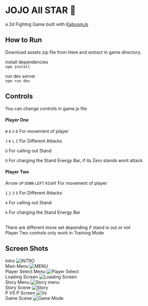 # JOJO All STAR 🌟<br>
a 2d Fightng Game built with [KaboomJs ](http://kaboomjs.com/ "KaboomJs ")
## How to Run
Download assets zip file from Here and extract in game directory.

install dependencies<br>
`npm install`

run dev server<br>
`npm run dev`

## Controls
You can change controls in game.js file

#### Player One
`W` `A` `S`  `D` For movement of player<br>

`J` `K` `L` `I` For Different Attacks<br>

`U` For calling out Stand<br>

`O` For charging the Stand Energy Bar, if its Zero stands wont attack

#### Player Two
Arrow `UP` `DOWN` `LEFT`  `RIGHT` For movement of player<br>

`1` `2` `3` `5` For Different Attacks<br>

`4` For calling out Stand<br>

`6` For charging the Stand Energy Bar<br><br>

There are different move set depending if stand is out or not<br>
Player Two controls only work in Training Mode

## Screen Shots

Intro
![INTRO](https://i.imgur.com/D5sBhMR.png "INTRO")<br>
Main Menu
![MENU](https://i.imgur.com/Li7tsSw.png "MENU")<br>
Player Select Menu
![Player Select](https://i.imgur.com/NzxsiJD.png "Player Select")<br>
Loading Screen
![Loading Screen](https://i.imgur.com/powiy9w.png "Loading Screen")<br>
Story Menu
![Story menu](https://i.imgur.com/k82dgeu.png "Story menu")<br>
Story Scene
![Story](https://i.imgur.com/HLHzZWU.png "Story")<br>
P VS P Screen
![Vs](https://i.imgur.com/RPapFR1.png "Vs")<br>
Game Scene
![Game Mode](https://i.imgur.com/pAl5fBs.png "Game Mode")
